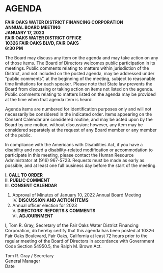 <!-- Page 1 -->
# AGENDA  
**FAIR OAKS WATER DISTRICT FINANCING CORPORATION**  
**ANNUAL BOARD MEETING**  
**JANUARY 17, 2023**  
**FAIR OAKS WATER DISTRICT OFFICE**  
**10326 FAIR OAKS BLVD, FAIR OAKS**  
**6:30 PM**  

The Board may discuss any item on the agenda and may take action on any of those items. The Board of Directors welcomes public participation in its meetings. Public comments relating to matters within jurisdiction of the District, and not included on the posted agenda, may be addressed under “public comments”, at the beginning of the meeting, subject to reasonable time limitations for each speaker. Please note that State law prevents the Board from discussing or taking action on items not listed on the agenda. Public comments relating to matters listed on the agenda may be provided at the time when that agenda item is heard.

Agenda items are numbered for identification purposes only and will not necessarily be considered in the indicated order. Items appearing on the Consent Calendar are considered routine, and may be acted upon by the Board by one motion, without discussion; however, any item may be considered separately at the request of any Board member or any member of the public.

In compliance with the Americans with Disabilities Act, if you have a disability and need a disability-related modification or accommodation to participate in this meeting, please contact the Human Resource Administrator at (916) 967-5723. Requests must be made as early as possible, and at least one full business day before the start of the meeting.

I. **CALL TO ORDER**  
II. **PUBLIC COMMENT**  
III. **CONSENT CALENDAR**  
1. Approval of Minutes of January 10, 2022 Annual Board Meeting  
IV. **DISCUSSION AND ACTION ITEMS**  
1. Annual officer election for 2023  
V. **DIRECTORS’ REPORTS & COMMENTS**  
VI. **ADJOURNMENT**  

I, Tom R. Gray, Secretary of the Fair Oaks Water District Financing Corporation, do hereby certify that this agenda has been posted at 10326 Fair Oaks Boulevard, Fair Oaks, California at least 72 hours prior to the regular meeting of the Board of Directors in accordance with Government Code Section 54950.5, the Ralph M. Brown Act.  

Tom R. Gray / Secretary  
General Manager  
Date  
